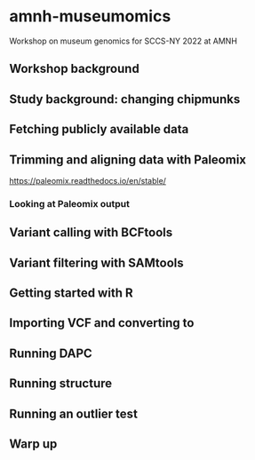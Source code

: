 # amnh-museumomics
Workshop on museum genomics for SCCS-NY 2022 at AMNH

## Workshop background ##

## Study background: changing chipmunks ##

## Fetching publicly available data ##

## Trimming and aligning data with Paleomix

https://paleomix.readthedocs.io/en/stable/

### Looking at Paleomix output ###

## Variant calling with BCFtools ##

## Variant filtering with SAMtools ##

## Getting started with R ##

## Importing VCF and converting to ##

## Running DAPC ##

## Running structure ## 

## Running an outlier test ##

## Warp up ##
